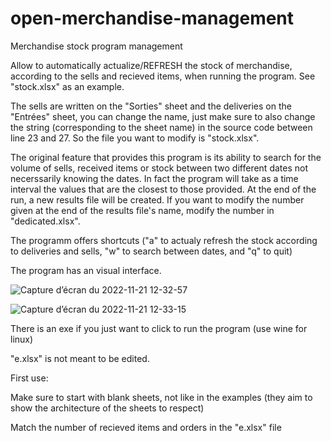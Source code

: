 # open-merchandise-management
Merchandise stock program management

Allow to automatically actualize/REFRESH the stock of merchandise, according to the sells and recieved items, when running the program. See "stock.xlsx" as an example.

The sells are written on the "Sorties" sheet and the deliveries on the "Entrées" sheet, you can change the name, just make sure to also change
the string (corresponding to the sheet name) in the source code between line 23 and 27.
So the file you want to modify is "stock.xlsx".

The original feature that provides this program is its ability to search for the volume of sells, received items or stock between two different dates
not necerssarily knowing the dates. In fact the program will take as a time interval the values that are the closest to those provided.
At the end of the run, a new results file will be created.
If you want to modify the number given at the end of the results file's name, modify the number in "dedicated.xlsx".

The programm offers shortcuts ("a" to actualy refresh the stock according to deliveries and sells, "w" to search between dates, and "q" to quit) 

The program has an visual interface.

![Capture d’écran du 2022-11-21 12-32-57](https://user-images.githubusercontent.com/114911243/203041110-070dbb2e-59ff-4705-9eb0-729f30f1c8e4.png)

![Capture d’écran du 2022-11-21 12-33-15](https://user-images.githubusercontent.com/114911243/203041971-4dd67455-d492-4340-83ca-ea53b1eeeeec.png)

There is an exe if you just want to click to run the program (use wine for linux)

"e.xlsx" is not meant to be edited.

First use:

   Make sure to start with blank sheets, not like in the examples (they aim to show the architecture of the sheets to respect)
    
   Match the number of recieved items and orders in the "e.xlsx" file
